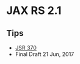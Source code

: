 # JAX RS 2.1

## Tips

- [JSR 370](https://jcp.org/en/jsr/detail?id=370)
- Final Draft 21 Jun, 2017
